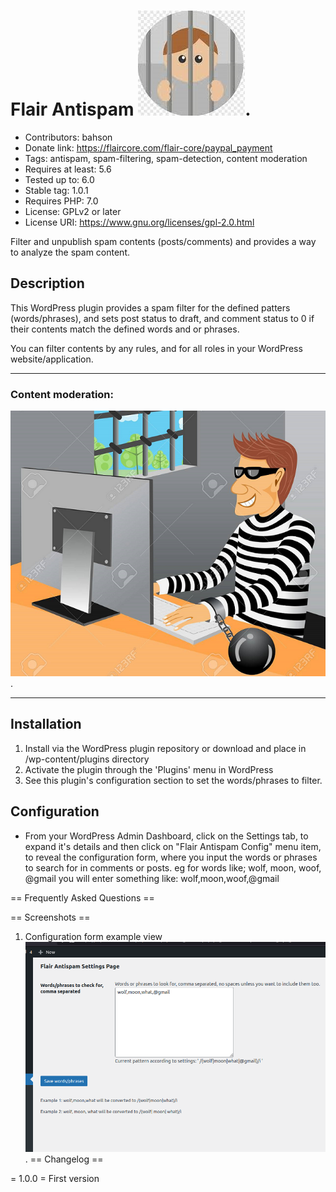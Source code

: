 # Flair Antispam ![Flair Antispam](/assets/icon-256x256.png).

* Contributors: bahson
* Donate link: https://flaircore.com/flair-core/paypal_payment
* Tags: antispam, spam-filtering, spam-detection, content moderation
* Requires at least: 5.6
* Tested up to: 6.0
* Stable tag: 1.0.1
* Requires PHP: 7.0
* License: GPLv2 or later
* License URI: https://www.gnu.org/licenses/gpl-2.0.html

Filter and unpublish spam contents (posts/comments) and provides a way to analyze the spam content.

## Description

This WordPress plugin provides a spam filter for the defined patters (words/phrases), and
sets post status to draft, and comment status to 0 if their contents match the defined words and or phrases.

You can filter contents by any rules, and for all roles in your WordPress website/application.

***
### Content moderation:

![Content moderation](/assets/banner-772x250.png).
***

## Installation

1.  Install via the WordPress plugin repository or download and place in /wp-content/plugins directory
2.  Activate the plugin through the \'Plugins\' menu in WordPress
3.  See this plugin's configuration section to set the words/phrases to filter.

## Configuration
* From your WordPress Admin Dashboard, click on the Settings tab, to expand it's
  details and then click on "Flair Antispam Config" menu item, to reveal the configuration
  form, where you input the words or phrases to search for in comments or posts.
  eg for words like; wolf, moon, woof, @gmail you will enter something like: wolf,moon,woof,@gmail

== Frequently Asked Questions ==

== Screenshots ==
1. Configuration form example view ![Configuration form example view](/assets/screenshot-1.png).
== Changelog ==

= 1.0.0 =
First version
